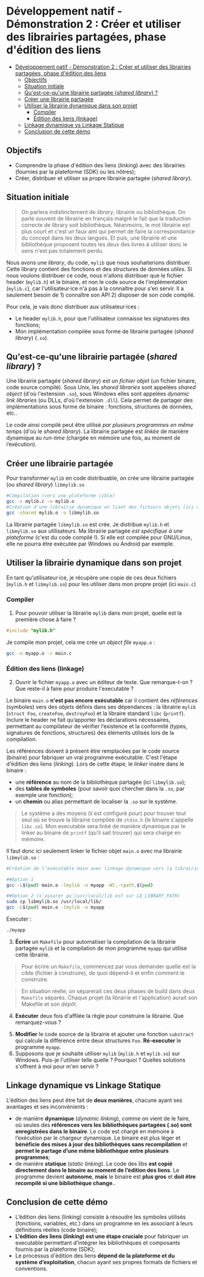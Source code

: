 # Développement natif - Démonstration 2 : Créer et utiliser des librairies partagées, phase d'édition des liens


- [Développement natif - Démonstration 2 : Créer et utiliser des librairies partagées, phase d'édition des liens](#développement-natif---démonstration-2--créer-et-utiliser-des-librairies-partagées-phase-dédition-des-liens)
  - [Objectifs](#objectifs)
  - [Situation initiale](#situation-initiale)
  - [Qu'est-ce-qu'une librairie partagée (*shared library*) ?](#quest-ce-quune-librairie-partagée-shared-library-)
  - [Créer une librairie partagée](#créer-une-librairie-partagée)
  - [Utiliser la librairie dynamique dans son projet](#utiliser-la-librairie-dynamique-dans-son-projet)
    - [Compiler](#compiler)
    - [Édition des liens (linkage)](#édition-des-liens-linkage)
  - [Linkage dynamique vs Linkage Statique](#linkage-dynamique-vs-linkage-statique)
  - [Conclusion de cette démo](#conclusion-de-cette-démo)


## Objectifs

- Comprendre la phase d'édition des liens (*linking*) avec des librairies (fournies par la plateforme (SDK) ou les nôtres);
- Créer, distribuer et utiliser sa propre librairie partagée (*shared library*).

## Situation initiale

> On parlera indistinctement de *library*, librairie ou bibliothèque. On parle souvent de librairie en français malgré le fait que la traduction correcte de library soit bibliothèque. Néanmoins, le mot librairie est plus court et c'est un faux ami qui permet de faire la correspondance du concept dans les deux langues. Et puis, une librairie et une bibliothèque proposent toutes les deux des livres à utiliser donc le sens n'est pas totalement perdu.

Nous avons une *library*, du code, `mylib` que nous souhaiterions distribuer. Cette library contient des fonctions et des structures de données *utiles*. Si nous voulons distribuer ce code, nous n'allons distribuer que le fichier header (`mylib.h`) et le binaire, et non le code source de l'implémentation (`mylib.c`), car l'utilisateur·ice n'a pas à la connaître pour s'en servir. Il a seulement besoin de 1) connaître son API 2) disposer de son code compilé.

Pour cela, je vais donc distribuer aux utilisateur·ices :

- Le header `mylib.h`, pour que l'utilisateur connaisse les signatures des fonctions;
- Mon implémentation compilée sous forme de librairie partagée (*shared library*) (`.so`).

<!-- 
Présenter le projet : mylib.h et mylib.c
Glisser un mot sur l'encapsulation en C (forward declaration)
 -->

## Qu'est-ce-qu'une librairie partagée (*shared library*) ?

Une librairie partagée (*shared library*) est un *fichier objet* (un fichier binaire, code source compilé). Sous Unix, les *shared libraries* sont appelées *shared object* (d'où l'extension `.so`), sous Windows elles sont appelées *dynamic link libraries* (ou DLLs, d'où l'extension `.dll`). Cela permet de partager des implémentations sous forme de binaire : fonctions, structures de données, etc.. 

Le code ainsi compilé peut être utilisé *par plusieurs programmes en même temps* (d'où le *shared library*). La librairie partagée est *linkée* de manière dynamique au *run-time* (chargée en mémoire une fois, au moment de l’exécution).

## Créer une librairie partagée

Pour transformer `mylib` en code distribuable, on crée une librairie partagée (ou *shared library*) `libmylib.so`

~~~bash
#Compilation (vers une plateforme cible)
gcc -c mylib.c -o mylib.o
#Création d'une librairie dynamique en liant des fichiers objets (ici un seul)
gcc -shared mylib.o -o libmylib.so
~~~

<!-- 

gcc -Wall -o nom_du_fichier_objet  -c nom_du_fichier_source_C

gcc invoque différents outils en plus du compilateur : l'assembler (GAS Gnu assembler), le linker (ld), le préprocesseur
gcc avec l'option --verbose
gcc main.c mylib.c --verbose
On peut voir: quel assembleur, ou ils chercher les lib ave "include". /usr/lib/stdio.h. Si on cat/grep stdio.h pour printf on voit sa déclaration 
 -->

La librairie partagée `libmylib.so` est crée. Je distribue `mylib.h` et `libmylib.so` aux utilisateurs. Ma librairie partagée *est spécifique à une plateforme* (c'est du code compilé !). Si elle est compilée pour GNU/Linux, elle ne pourra être exécutée par Windows ou Android par exemple.

## Utiliser la librairie dynamique dans son projet

En tant qu'utilisateur·ice, je récupère une copie de ces deux fichiers (`mylib.h` et `libmylib.so`) pour les utiliser dans mon propre projet (ici `main.c`)

### Compiler

1. Pour pouvoir utiliser la librairie `mylib` dans mon projet, quelle est la première chose à faire ?
   
<!-- Je dois include le header pour dire au compilateur que les appels de fonctions ou structure de données que j'utilise sont définies quelque part et que je respecte leur signature. -->

~~~c
#include "mylib.h"
~~~

Je compile mon projet, cela me crée un *object file* `myapp.o` :

~~~bash
gcc -o myapp.o -c main.c
~~~

### Édition des liens (linkage)


2. Ouvrir le fichier `myapp.o` avec un éditeur de texte. Que remarque-t-on ? Que reste-il à faire pour produire l'executable ?

Le binaire `main.o` **n'est pas encore exécutable** car il contient des *références* (symboles) vers des *objets* définis dans ses dépendances : la librairie `mylib` (`struct Foo`, `createFoo`, `destroyFoo`) et la libraire standard `libc` (`printf`). Inclure le header ne fait qu’apporter les déclarations nécessaires, permettant au compilateur de vérifier l’existence et la conformité (types, signatures de fonctions, structures) des éléments utilisés lors de la compilation.

Les références doivent à présent être remplacées par le code source (binaire) pour fabriquer un vrai programme exécutable. C'est l'étape d'édition des liens (*linking*). Lors de cette étape, le *linker* insère dans le binaire : 

- une **référence** au nom de la bibliothèque partagée (ici `libmylib.so`);
- des **tables de symboles** (pour savoir quoi chercher dans la `.so`, par exemple une fonction);
- un **chemin** ou alias permettant de localiser la `.so` sur le système.


<!-- Si on ouvre le fichier `main.o`, on voit qu'il contient du binaire incompréhensible par l'éditeur de texte. On retrouve les références : `main`, `createFoo`, `printf`, `destroyFoo`. Le linker doit à présent remplacer ces références par le code source. -->

> Le système a des moyens (il est configuré pour) pour trouver tout seul où se trouve la librairie compilée de `stdio.h` (le binaire s'appelle `libc.so`). Mon executable sera linké de manière dynamique par le linker au binaire de `printf` (qu'il sait trouver) qui sera chargé en mémoire.

Il faut donc ici seulement linker le fichier objet `main.o` avec ma librairie `libmylib.so` :

~~~bash
#Création de l’exécutable main avec linkage dynamique vers la librairie. Plusieurs options :

##Option 1
gcc -L$(pwd) main.o -lmylib -o myapp -Wl,-rpath,$(pwd)

##Option 2 (s'assurer qu'/usr/local/lib est sur LD_LIBRARY_PATH)
sudo cp libmylib.so /usr/local/lib/
gcc -L$(pwd) main.o -lmylib -o myapp
~~~

Executer :

~~~bash
./myapp
~~~

<!-- 
Le binaire de la librairie mylib est appelé dynamiqueent au runtime. Il est chargé une fois en mémoire pour tous mes programmes, et seulement les parties utilisées (appelées). Au top !
 -->

<!-- 

export LD_LIBRARY_PATH=$LD_LIBRARY_PATH:/usr/local/lib

-Wl,-rpath,$(pwd) : pour passer des options directement au linker (ld), ici le path de la lib qui sera embed directement dans l'executable, mais c'est pas terrible. On préferera placer la lib dans /usr/lib ou usr/local/lib

On indique au linker le répertoire où trouver la lib avec -L (library path) et le nom de la lib avec -l (nom librairie). 

gcc --help pour voir les options
 -->

3. **Écrire** un `Makefile` pour automatiser la compilation de la librairie partagée `mylib` et la compilation de mon programme `myapp` qui utilise cette librairie.

> Pour écrire un `Makefile`, commencez par vous demander quelle est la cible (fichier à construire), de quoi dépend-il et enfin comment le construire.

> En situation réelle, on séparerait ces deux phases de build dans deux `Makefile` séparés. Chaque projet (la librairie et l'application) aurait son Makefile et son *dépôt*.


4. **Exécuter** deux fois d'affilée la règle pour construire la librairie. Que remarquez-vous ?

<!-- 
Make only rebuilds a target if the target does not exist, or the target is older than one of its dependencies
 -->

5. **Modifier** le code source de la librairie et ajouter une fonction `substract` qui calcule la différence entre deux structures `Foo`. **Ré-executer** le programme `myapp`.
6. Supposons que je souhaite utiliser `mylib` (`mylib.h` et `mylib.so`) sur Windows. Puis-je l'utiliser telle quelle ? Pourquoi ? Quelles solutions s'offrent à moi pour m'en servir ?

<!-- 
Ici je ne pourrai pas distribuer mylib directement à un user windows, car le format .so n'est pas connu de Windows. Il faudrait qu'il la recompile à partir du code source s'il l'a. Sinon je dois donc fournir les binaires pour sa plateforme (mylib.dll)
 -->

## Linkage dynamique vs Linkage Statique

L'édition des liens peut être fait de **deux manières**, chacune ayant ses avantages et ses inconvénients :

- de manière **dynamique** (*dynamic linking*), comme on vient de le faire, où seules des **références vers les bibliothèques partagées (.so) sont enregistrées dans le binaire**. Le code est chargé en mémoire à l’exécution par le chargeur dynamique. Le binaire est plus léger et **bénéficie des mises à jour des bibliothèques sans recompilation** et **permet le partage d’une même bibliothèque entre plusieurs programmes**;
- de manière **statique** (*static linking*). Le code des libs **est copié directement dans le binaire au moment de l’édition des liens**. Le programme devient **autonome**, **mais** le binaire est **plus gros** et **doit être recompilé si une bibliothèque change**..


## Conclusion de cette démo

- L’édition des liens (linking) consiste à résoudre les symboles utilisés (fonctions, variables, etc.) dans un programme en les associant à leurs définitions réelles (code binaire);
- **L'édition des liens (*linking*) est une étape cruciale** pour fabriquer un executable permettant d’intégrer les bibliothèques et composants fournis par la plateforme (SDK);
- Le processus d'édition des liens **dépend de la plateforme et du système d’exploitation**, chacun ayant ses propres formats de fichiers et conventions.


<!-- 
Différence entre OS API et OS SDK:

- An API is a set of functions, protocols, and tools provided by an operating system to allow developers to interact with the underlying system. 
- SDK is a set of tools, libraries, documentation, and samples provided by the OS vendor to assist developers in creating applications for a particular operating system. 

L'idée c'est que vous comprenez pourquoi un programme prévu pour Linux ne va pas marcher sur Windows ou macOs ou Android. C'est vrai pour tous les os. Car chaque plateforme à son API (ses libraires, son format d'éxecutable, ses fonctions systeme, etc.). Donc lorsque l'on compile un programme pour en faire un binaire, *on vise une plateforme*. La phase de linkage est par exemple une phase qui va être propre à chaque plateforme. Pour cette raison que Linux n'a toujours pas gagné sur Dekstop, car la distribution d'application ( de binaires) sur Linux est en enfer : chaque distribution a ses libs dans une certaine version et ses propres paths (important pour le linkage). Distribuer sur Linux c'est plutot distribuer pour fedoravX.Y, debianX.Y, etc. un bordel ! D'ou les initiatives comme AppImage, Flatpak ou snap qui sont des conteneurs d'apps linux (bin+deps+path) pour regler le pb. Sinon il ya  la compilation statique mais ca scale mal (binaire embarque ses deps, taille binaire enorme, si modif d'une lib il faut tout recompiler !!)
Voilà, l'idée que vous devez retenir c'est que derrière chaque executable (binaire), il y a énormément de choses spécifique à chaque plateforme.
 -->

<!--

Notes

The process of linking, which involves combining object files and libraries to create an executable program or shared library, is handled differently by different operating systems.

-- Shared library

In C, a shared library is a compiled binary file that contains code and data that can be used by multiple programs at the same time. It provides a way to share functions, variables, and other resources among different programs.

Shared libraries are also known as dynamic link libraries (DLLs) on Windows or shared objects (SO) on Unix/Linux systems.

Here are some key points about shared libraries:

Code Reusability: Shared libraries enable code reusability by allowing multiple programs to use the same set of functions and resources. This reduces duplication and makes maintenance easier.

Dynamic Linking: Unlike static libraries that are linked directly into the executable at compile-time, shared libraries are linked dynamically at runtime. This means that the library code is loaded into memory only when needed, reducing the size of the executable.

Efficiency: Shared libraries are loaded into memory once and can be shared by multiple processes simultaneously. This saves memory compared to having multiple copies of the same library code in each executable.

Versioning: Shared libraries support versioning, allowing developers to update the library without breaking compatibility with existing programs. Different versions of the library can coexist on the system, and programs can specify which version they require.

To use a shared library in your C program, you typically need to include its header file that defines the functions and data structures provided by the library. Then, during compilation, you need to link your program against the shared library using the appropriate linker flags.

At runtime, the operating system loader is responsible for locating and loading the shared library into the memory space of the program. Your program can then access the library's functions and resources through function pointers or by linking them directly.


-- Static library

In C, a static library is a collection of object code that is linked directly into an executable at compile-time. It contains pre-compiled functions, variables, and other resources that can be used by a program.

Here are some key points about static libraries:

- Linking at Compile-Time: Unlike shared libraries, which are linked dynamically at runtime, static libraries are linked directly into the executable during the compilation process. This means that all the necessary library code becomes part of the final executable, resulting in a standalone binary.

- Independence: When using a static library, the executable becomes self-contained and does not rely on external library files. This makes it easier to distribute and deploy the program because all the required code is bundled within the executable itself.

- Efficiency: Since the library code is included directly in the executable, there is no need for the overhead of loading and resolving symbols at runtime. This can result in slightly faster execution times compared to using shared libraries.

To use a static library in your C program, you typically need to include its header file(s) that define the functions and data structures provided by the library. During compilation, you need to specify the linker flags to indicate the path to the static library file and link it against your program.

Static libraries have the advantage of simplicity and portability since they do not require the presence of external dependencies at runtime. However, they may result in larger file sizes and lack the flexibility of shared libraries when it comes to updating and versioning.

-- ABI (Application Binary Interface)

L’ABI est la 'compilation' des conventions d’interface binaire : comment passer les arguments, comment retourner les valeurs, comment sont alignées les structures, etc.

Tant que le programme et la librairie partagée respectent la même ABI, le linker dynamique peut connecter les appels aux fonctions sans recompilation et sans risque de crash dû à des incompatibilités binaires.

Si l’ABI change (par exemple, ajout d’un champ dans une struct ou modification de la convention d’appel), un binaire existant peut casser même si le .so est présent.

Linus insiste sur le principe : “don’t break user space !!!!”. En pratique, cela signifie : ne jamais modifier l’ABI d’un composant déjà utilisé par des programmes existants. Une librairie partagée ou le kernel doivent rester compatibles binaires avec tous les programmes compilés précédemment, sinon ces programmes plantent au runtime. C’est pour ça que les évolutions doivent :

- Ajouter des fonctions sans changer celles existantes,
- Ajouter des champs à la fin des structures ou via des mécanismes de versioning,
- Utiliser des flags ou structures d’extension plutôt que de modifier les conventions d’appel.

 -->
